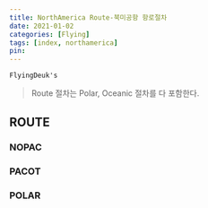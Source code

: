 ```yaml
---
title: NorthAmerica Route-북미공항 항로절차
date: 2021-01-02
categories: [Flying]
tags: [index, northamerica]
pin:
---
```


`FlyingDeuk's`
>Route 절차는 Polar, Oceanic 절차를 다 포함한다.

## ROUTE

### NOPAC

### PACOT

### POLAR
